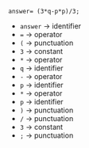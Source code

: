 ```
answer= (3*q-p*p)/3;
```
- `answer` -> identifier
- `=` -> operator
- `(` -> punctuation
- `3` -> constant
- `*` -> operator
- `q` -> identifier
- `-` -> operator
- `p` -> identifier
- `*` -> operator
- `p` -> identifier
- `)` -> punctuation
- `/` -> punctuation
- `3` -> constant
- `;` -> punctuation
